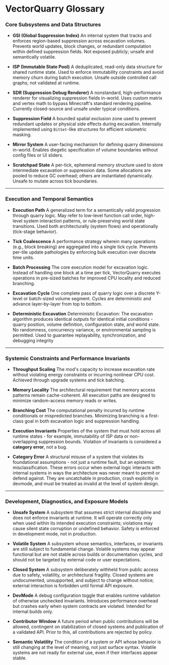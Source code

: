 # **VectorQuarry Glossary**

### **Core Subsystems and Data Structures**

* **GSI (Global Suppression Index)**
  An internal system that tracks and enforces region-based suppression across excavation volumes. Prevents world updates, block changes, or redundant computation within defined suppression fields. Not exposed publicly; unsafe and semantically volatile.

* **ISP (Immutable State Pool)**
  A deduplicated, read-only data structure for shared runtime state. Used to enforce immutability constraints and avoid memory churn during batch execution. Unsafe outside controlled call graphs; not validated at runtime.

* **SDR (Suppression Debug Renderer)**
  A nonstandard, high-performance renderer for visualizing suppression fields in-world. Uses custom matrix and vertex math to bypass Minecraft's standard rendering pipeline. Currently closed-source and unsafe under typical conditions.

* **Suppression Field**
  A bounded spatial exclusion zone used to prevent redundant updates or physical side effects during excavation. Internally implemented using `BitSet`-like structures for efficient volumetric masking.

* **Mirror System**
  A user-facing mechanism for defining quarry dimensions in-world. Enables diegetic specification of volume boundaries without config files or UI sliders.

* **Scratchpad State**
  A per-tick, ephemeral memory structure used to store intermediate excavation or suppression data. Some allocations are pooled to reduce GC overhead; others are instantiated dynamically. Unsafe to mutate across tick boundaries.

---

### **Execution and Temporal Semantics**

* **Execution Path**
  A generalized term for a semantically valid progression through quarry logic. May refer to low-level function call order, high-level system interaction patterns, or rule-preserving world state transitions. Used both architecturally (system flows) and operationally (tick-stage behavior).

* **Tick Coalescence**
  A performance strategy wherein many operations (e.g., block breaking) are aggregated into a single tick cycle. Prevents per-tile update pathologies by enforcing bulk execution over discrete time units.

* **Batch Processing**
  The core execution model for excavation logic. Instead of handling one block at a time per tick, VectorQuarry executes operations in pre-sized batches for improved CPU locality and reduced branching.

* **Excavation Cycle**
  One complete pass of quarry logic over a discrete Y-level or batch-sized volume segment. Cycles are deterministic and advance layer-by-layer from top to bottom.

* **Deterministic Excavation**
    Deterministic Excavation: The excavation algorithm produces identical outputs for identical initial conditions - quarry position, volume definition, configuration state, and world state. No randomness, concurrency variance, or environmental sampling is permitted. Used to guarantee replayability, synchronization, and debugging integrity

---

### **Systemic Constraints and Performance Invariants**

* **Throughput Scaling**
  The mod's capacity to increase excavation rate without violating energy constraints or incurring nonlinear CPU cost. Achieved through upgrade systems and tick batching.

* **Memory Locality**
  The architectural requirement that memory access patterns remain cache-coherent. All execution paths are designed to minimize random-access memory reads or writes.

* **Branching Cost**
  The computational penalty incurred by runtime conditionals or mispredicted branches. Minimizing branching is a first-class goal in both excavation logic and suppression handling.

* **Execution Invariants**
    Properties of the system that must hold across all runtime states - for example, immutability of ISP data or non-overlapping suppression bounds. Violation of invariants is considered a **category error**, not a bug.

* **Category Error**
    A structural misuse of a system that violates its foundational assumptions - not just a runtime fault, but an epistemic misclassification. These errors occur when external logic interacts with internal systems in ways the architecture was never meant to permit or defend against. They are uncatchable in production, crash explicitly in devmode, and must be treated as invalid at the level of system design.



---

### **Development, Diagnostics, and Exposure Models**

* **Unsafe System**
    A subsystem that assumes strict internal discipline and does not enforce invariants at runtime. It will operate correctly only when used within its intended execution constraints; violations may cause silent state corruption or undefined behavior. Safety is enforced in development mode, not in production.

* **Volatile System**
    A subsystem whose semantics, interfaces, or invariants are still subject to fundamental change. Volatile systems may appear functional but are not stable across builds or documentation cycles, and should not be targeted by external code or user expectations.

* **Closed System**
    A subsystem deliberately withheld from public access due to safety, volatility, or architectural fragility. Closed systems are undocumented, unsupported, and subject to change without notice; external interaction is forbidden until formal API exposure.

* **DevMode**
  A debug configuration toggle that enables runtime validation of otherwise unchecked invariants. Introduces performance overhead but crashes early when system contracts are violated. Intended for internal builds only.

* **Contributor Window**
  A future period when public contributions will be allowed, contingent on stabilization of closed systems and publication of a validated API. Prior to this, all contributions are rejected by policy.

* **Semantic Volatility**
  The condition of a system or API whose behavior is still changing at the level of meaning, not just surface syntax. Volatile systems are not ready for external use, even if their interfaces appear stable.

